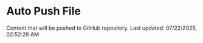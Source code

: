 # Auto Push File

Content that will be pushed to GitHub repository.
Last updated: 07/22/2025, 02:52:28 AM